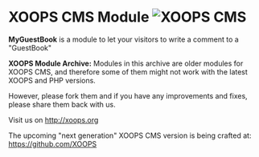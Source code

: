 # XOOPS CMS Module   ![XOOPS CMS](https://avatars2.githubusercontent.com/u/12771439?v=3&s=200)

**MyGuestBook** is a module to let your visitors to write a comment to a "GuestBook"

**XOOPS Module Archive:** Modules in this archive are older modules for XOOPS CMS, and therefore some of them might not work with the latest XOOPS and PHP versions. 

However, please fork them and if you have any improvements and fixes, please share them back with us. 

Visit us on http://xoops.org

The upcoming "next generation" XOOPS CMS version is being crafted at: https://github.com/XOOPS
